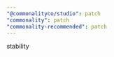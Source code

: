 ```yaml
---
"@commonalityco/studio": patch
"commonality": patch
"commonality-recommended": patch
---
```


stability
